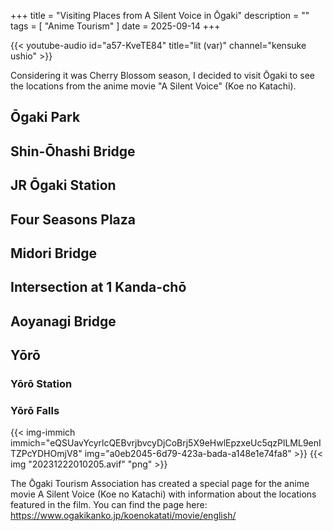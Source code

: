 +++
title = "Visiting Places from A Silent Voice in Ōgaki"
description = ""
tags = [
  "Anime Tourism"
]
date = 2025-09-14
+++

{{< youtube-audio id="a57-KveTE84" title="lit (var)" channel="kensuke ushio" >}}

Considering it was Cherry Blossom season, I decided to visit Ōgaki to see the locations from the anime movie "A Silent Voice" (Koe no Katachi).

## Ōgaki Park

## Shin-Ōhashi Bridge

## JR Ōgaki Station

## Four Seasons Plaza

## Midori Bridge

##  Intersection at 1 Kanda-chō


## Aoyanagi Bridge

## Yōrō

### Yōrō Station

### Yōrō Falls


{{< img-immich immich="eQSUavYcyrlcQEBvrjbvcyDjCoBrj5X9eHwlEpzxeUc5qzPlLML9enITZPcYDHOmjV8" img="a0eb2045-6d79-423a-bada-a148e1e74fa8" >}}
{{< img "20231222010205.avif" "png" >}}


The Ōgaki Tourism Association has created a special page for the anime movie A Silent Voice (Koe no Katachi) with information about the locations featured in the film. You can find the page here:
<https://www.ogakikanko.jp/koenokatati/movie/english/>

<style>
.container img {
    max-width: 645px;
}
</style>
